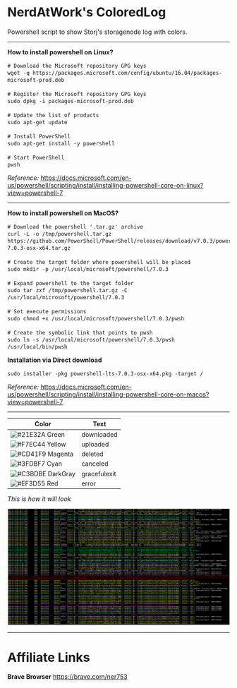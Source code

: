 # NerdAtWork's ColoredLog

Powershell script to show Storj's storagenode log with colors.
<hr>

**How to install powershell on Linux?**

```
# Download the Microsoft repository GPG keys
wget -q https://packages.microsoft.com/config/ubuntu/16.04/packages-microsoft-prod.deb

# Register the Microsoft repository GPG keys
sudo dpkg -i packages-microsoft-prod.deb

# Update the list of products
sudo apt-get update

# Install PowerShell
sudo apt-get install -y powershell

# Start PowerShell
pwsh

```

*Reference:* https://docs.microsoft.com/en-us/powershell/scripting/install/installing-powershell-core-on-linux?view=powershell-7

<hr>

**How to install powershell on MacOS?**
```
# Download the powershell '.tar.gz' archive
curl -L -o /tmp/powershell.tar.gz https://github.com/PowerShell/PowerShell/releases/download/v7.0.3/powershell-7.0.3-osx-x64.tar.gz

# Create the target folder where powershell will be placed
sudo mkdir -p /usr/local/microsoft/powershell/7.0.3

# Expand powershell to the target folder
sudo tar zxf /tmp/powershell.tar.gz -C /usr/local/microsoft/powershell/7.0.3

# Set execute permissions
sudo chmod +x /usr/local/microsoft/powershell/7.0.3/pwsh

# Create the symbolic link that points to pwsh
sudo ln -s /usr/local/microsoft/powershell/7.0.3/pwsh /usr/local/bin/pwsh

```

**Installation via Direct download**

```
sudo installer -pkg powershell-lts-7.0.3-osx-x64.pkg -target /
```

*Reference:* https://docs.microsoft.com/en-us/powershell/scripting/install/installing-powershell-core-on-macos?view=powershell-7

<hr>

Color | Text
------------ | -------------
![#21E32A](https://via.placeholder.com/15/21E32A/000000?text=+) Green | downloaded
![#F7EC44](https://via.placeholder.com/15/F7EC44/000000?text=+) Yellow | uploaded
![#CD41F9](https://via.placeholder.com/15/CD41F9/000000?text=+) Magenta | deleted
![#3FDBF7](https://via.placeholder.com/15/3FDBF7/000000?text=+) Cyan | canceled
![#C3BDBE](https://via.placeholder.com/15/C3BDBE/000000?text=+) DarkGray | gracefulexit
![#EF3D55](https://via.placeholder.com/15/EF3D55/000000?text=+) Red | error

_This is how it will look_

![outout](https://github.com/nerdatwork/Nerdatwork-s-ColoredLog/blob/master/colored%20storj%20output.png)

<hr>
 
# Affiliate Links

**Brave Browser**
https://brave.com/ner753
